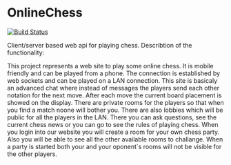 # OnlineChess

[![Build Status](https://travis-ci.com/uchihanaruto9371/OnlineChess.svg?branch=master)](https://travis-ci.com/uchihanaruto9371/OnlineChess)

Client/server based web api for playing chess. Describtion of the functionality:

This project represents a web site to play
some online chess. It is mobile friendly 
and can be played from a phone. The 
connection is established by web sockets 
and can be played on a LAN connection. 
This site is basicaly an advanced chat 
where instead of messages the players send 
each other notation for the next move. 
After each move the current board 
placement is showed on the display. There 
are private rooms for the players so that 
when you find a match noone will bother 
you. There are also lobbies which will be 
public for all the players in the LAN. 
There you can ask questions, see the 
current chess news or you can go to see 
the rules of playing chess. When you login 
into our website you will create a room 
for your own chess party. Also you will be 
able to see all the other available rooms 
to challange. When a party is started both 
your and your oponent`s rooms will not be 
visible for the other players.